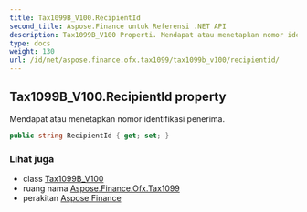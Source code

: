```yaml
---
title: Tax1099B_V100.RecipientId
second_title: Aspose.Finance untuk Referensi .NET API
description: Tax1099B_V100 Properti. Mendapat atau menetapkan nomor identifikasi penerima.
type: docs
weight: 130
url: /id/net/aspose.finance.ofx.tax1099/tax1099b_v100/recipientid/
---
```

## Tax1099B_V100.RecipientId property

Mendapat atau menetapkan nomor identifikasi penerima.

```csharp
public string RecipientId { get; set; }
```

### Lihat juga

* class [Tax1099B_V100](../)
* ruang nama [Aspose.Finance.Ofx.Tax1099](../../tax1099b_v100/)
* perakitan [Aspose.Finance](../../../)


